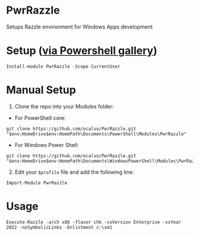 # PwrRazzle
Setups Razzle environment for Windows Apps development

# Setup ([via Powershell gallery](https://docs.microsoft.com/en-us/powershell/scripting/gallery/getting-started?view=powershell-7.1))
```
Install-module PwrRazzle -Scope CurrentUser
```

# Manual Setup

1. Clone the repo into your Modules folder:
  - For PowerShell core:
  ```
  git clone https://github.com/ocalvo/PwrRazzle.git "$env:HomeDrive$env:HomePath\Documents\PowerShell\Modules\PwrRazzle"
  ```
  - For Windows Power Shell:
  ```
  git clone https://github.com/ocalvo/PwrRazzle.git "$env:HomeDrive$env:HomePath\Documents\WindowsPowerShell\Modules\PwrRazzle"
  ```
2. Edit your `$profile` file and add the following line:
```
Import-Module PwrRazzle
```

# Usage

```
Execute-Razzle -arch x86 -flavor chk -vsVersion Enterprise -vsYear 2022 -noSymbolicLinks -Enlistment c:\xm1
```
